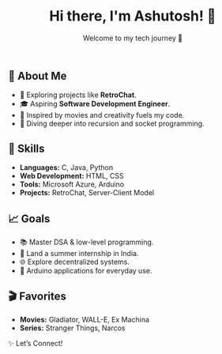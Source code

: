
<body>
    <header>
        <h1>Hi there, I'm Ashutosh! 👋</h1>
        <p>Welcome to my tech journey 🌟</p>
    </header>
    <div class="container">
        <div class="card">
            <h2>🌟 About Me</h2>
            <ul>
                <li>🔭 Exploring projects like <strong>RetroChat</strong>.</li>
                <li>🎓 Aspiring <strong>Software Development Engineer</strong>.</li>
                <li>🌌 Inspired by movies and creativity fuels my code.</li>
                <li>🌱 Diving deeper into recursion and socket programming.</li>
            </ul>
        </div>
        <div class="card">
            <h2>🚀 Skills</h2>
            <ul>
                <li><strong>Languages:</strong> C, Java, Python</li>
                <li><strong>Web Development:</strong> HTML, CSS</li>
                <li><strong>Tools:</strong> Microsoft Azure, Arduino</li>
                <li><strong>Projects:</strong> RetroChat, Server-Client Model</li>
            </ul>
        </div>
        <div class="card">
            <h2>📈 Goals</h2>
            <ul>
                <li>📚 Master DSA & low-level programming.</li>
                <li>💼 Land a summer internship in India.</li>
                <li>🌐 Explore decentralized systems.</li>
                <li>🎨 Arduino applications for everyday use.</li>
            </ul>
        </div>
        <div class="card">
            <h2>🎬 Favorites</h2>
            <ul>
                <li><strong>Movies:</strong> Gladiator, WALL-E, Ex Machina</li>
                <li><strong>Series:</strong> Stranger Things, Narcos</li>
            </ul>
        </div>
    </div>
    <footer>
        <p>✨ Let’s Connect!</p>
        <p>
            <a href="https://www.linkedin.com/in/ashutoshv1089/" target="_blank"><i class="fab fa-linkedin"></i></a>
            <a href="https://www.instagram.com/ashutosh_things/" target="_blank"><i class="fab fa-instagram"></i></a>
            <a href="mailto:ashutoshv9648@gmail.com" target="_blank"><i class="fas fa-envelope"></i></a>
        </p>
    </footer>
</body>
</html>

